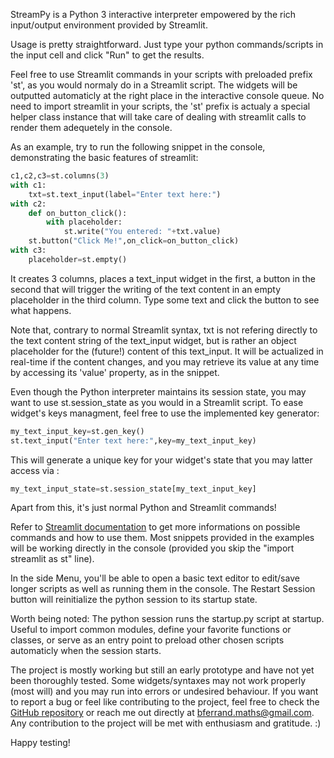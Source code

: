 StreamPy is a Python 3 interactive interpreter empowered by the rich input/output environment provided by Streamlit.

Usage is pretty straightforward. Just type your python commands/scripts in the input cell and click "Run" to get the results.

Feel free to use Streamlit commands in your scripts with preloaded prefix 'st', as you would normaly do in a Streamlit script. 
The widgets will be outputted automaticly at the right place in the interactive console queue.
No need to import streamlit in your scripts, the 'st' prefix is actualy a special helper class instance that will take care of dealing with streamlit calls to render them adequetely in the console.

As an example, try to run the following snippet in the console, demonstrating the basic features of streamlit:
```python
c1,c2,c3=st.columns(3)
with c1:
    txt=st.text_input(label="Enter text here:")
with c2:
    def on_button_click():
        with placeholder:
            st.write("You entered: "+txt.value)
    st.button("Click Me!",on_click=on_button_click)
with c3:
    placeholder=st.empty()
```
It creates 3 columns, places a text_input widget in the first, a button in the second that will trigger the writing of the text content in an empty placeholder in the third column.
Type some text and click the button to see what happens.

Note that, contrary to normal Streamlit syntax, txt is not refering directly to the text content string of the text_input widget, but is rather an object placeholder for the (future!) content of this text_input. It will be actualized in real-time if the content changes, and you may retrieve its value at any time by accessing its 'value' property, as in the snippet.

Even though the Python interpreter maintains its session state, you may want to use st.session_state as you would in a Streamlit script.
To ease widget's keys managment, feel free to use the implemented key generator:
```python
my_text_input_key=st.gen_key()
st.text_input("Enter text here:",key=my_text_input_key)
``` 
This will generate a unique key for your widget's state that you may latter access via :
```python
my_text_input_state=st.session_state[my_text_input_key]
``` 
Apart from this, it's just normal Python and Streamlit commands!

Refer to [Streamlit documentation](https://docs.streamlit.io/library/api-reference) to get more informations on possible commands and how to use them. Most snippets provided in the examples will be working directly in the console (provided you skip the "import streamlit as st" line).

In the side Menu, you'll be able to open a basic text editor to edit/save longer scripts as well as running them in the console.
The Restart Session button will reinitialize the python session to its startup state.

Worth being noted: The python session runs the startup.py script at startup. Useful to import common modules, define your favorite functions or classes, or serve as an entry point to preload other chosen scripts automaticly when the session starts.

The project is mostly working but still an early prototype and have not yet been thoroughly tested. Some widgets/syntaxes may not work properly (most will) and you may run into errors or undesired behaviour. If you want to report a bug or feel like contributing to the project, feel free to check the [GitHub repository](https://github.com/B4PT0R/StreamPy) or reach me out directly at bferrand.maths@gmail.com. Any contribution to the project will be met with enthusiasm and gratitude. :)

Happy testing!
